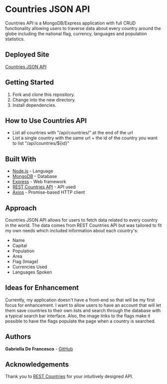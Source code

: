 # Countries JSON API

Countries API is a MongoDB/Express application with full CRUD functionality allowing users to traverse data about every country around the globe including the national flag, currency, languages and population statistics.

## Deployed Site

[Countries JSON API](https://salty-headland-45299.herokuapp.com/api/countries/)

## Getting Started

1. Fork and clone this repository.
2. Change into the new directory.
3. Install dependencies.

## How to Use Countries API

- List all countries with "/api/countries/" at the end of the url
- List a single country with the same url + the id of the country you want to list "/api/countries/${id}"

## Built With

- [Node.js](https://nodejs.org/en/) - Language
- [MongoDB](https://www.mongodb.com/) - Database
- [Express](https://expressjs.com/) - Web framework
- [REST Countries API](https://restcountries.eu/#api-endpoints-all) - API used
- [Axios](https://github.com/axios/axios) - Promise-based HTTP client

## Approach

Countries JSON API allows for users to fetch data related to every country in the world. The data comes from REST Countries API but was tailored to fit my own needs which included information about each country's:
- Name
- Capital
- Population
- Area
- Flag (Image)
- Currencies Used
- Languages Spoken

## Ideas for Enhancement

Currently, my application doesn't have a front-end so that will be my first focus for enhancement. I want to allow users to have an account that will let them save countries to their own lists and search through the database with a typical search bar interface. Also, the image links to the flags make it possible to have the flags populate the page when a country is searched.

## Authors

**Gabriella De Francesco** - [GitHub](https://github.com/gabriella1177)

## Acknowledgements
Thank you to [REST Countries](https://restcountries.eu/#api-endpoints-all) for your intuitively designed API.

